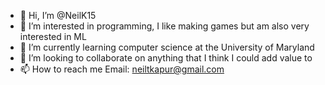 - 👋 Hi, I’m @NeilK15
- 👀 I’m interested in programming, I like making games but am also very interested in ML
- 🌱 I’m currently learning computer science at the University of Maryland
- 💞️ I’m looking to collaborate on anything that I think I could add value to
- 📫 How to reach me Email: neiltkapur@gmail.com

<!---
NeilK15/NeilK15 is a ✨ special ✨ repository because its `README.md` (this file) appears on your GitHub profile.
You can click the Preview link to take a look at your changes.
--->
